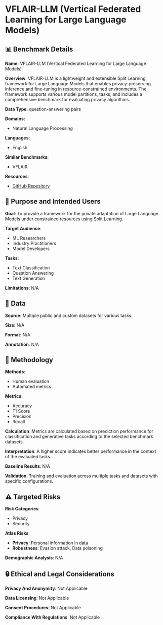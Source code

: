 # VFLAIR-LLM (Vertical Federated Learning for Large Language Models)

## 📊 Benchmark Details

**Name**: VFLAIR-LLM (Vertical Federated Learning for Large Language Models)

**Overview**: VFLAIR-LLM is a lightweight and extensible Split Learning framework for Large Language Models that enables privacy-preserving inference and fine-tuning in resource-constrained environments. The framework supports various model partitions, tasks, and includes a comprehensive benchmark for evaluating privacy algorithms.

**Data Type**: question-answering pairs

**Domains**:
- Natural Language Processing

**Languages**:
- English

**Similar Benchmarks**:
- VFLAIR

**Resources**:
- [GitHub Repository](https://github.com/FLAIR-THU/VFLAIR-LLM)

## 🎯 Purpose and Intended Users

**Goal**: To provide a framework for the private adaptation of Large Language Models under constrained resources using Split Learning.

**Target Audience**:
- ML Researchers
- Industry Practitioners
- Model Developers

**Tasks**:
- Text Classification
- Question Answering
- Text Generation

**Limitations**: N/A

## 💾 Data

**Source**: Multiple public and custom datasets for various tasks.

**Size**: N/A

**Format**: N/A

**Annotation**: N/A

## 🔬 Methodology

**Methods**:
- Human evaluation
- Automated metrics

**Metrics**:
- Accuracy
- F1 Score
- Precision
- Recall

**Calculation**: Metrics are calculated based on prediction performance for classification and generative tasks according to the selected benchmark datasets.

**Interpretation**: A higher score indicates better performance in the context of the evaluated tasks.

**Baseline Results**: N/A

**Validation**: Training and evaluation across multiple tasks and datasets with specific configurations.

## ⚠️ Targeted Risks

**Risk Categories**:
- Privacy
- Security

**Atlas Risks**:
- **Privacy**: Personal information in data
- **Robustness**: Evasion attack, Data poisoning

**Demographic Analysis**: N/A

## 🔒 Ethical and Legal Considerations

**Privacy And Anonymity**: Not Applicable

**Data Licensing**: Not Applicable

**Consent Procedures**: Not Applicable

**Compliance With Regulations**: Not Applicable
